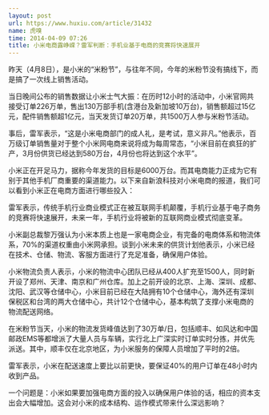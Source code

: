```yaml
---
layout: post
url: https://www.huxiu.com/article/31432
name: 虎嗅
time: 2014-04-09 07:26
title: 小米电商露峥嵘？雷军判断：手机业基于电商的竞赛将快速展开
---
```

昨天（4月8日），是小米的“米粉节”，与往年不同，今年的米粉节没有搞线下，而是搞了一次线上销售活动。

当日晚间公布的销售数据让小米士气大振：在历时12小时的活动中，小米官网共接受订单226万单，售出130万部手机(含港台及新加坡10万台)，销售额超过15亿元，配件销售额超1亿元，当天发货订单20万单，共1500万人参与米粉节活动。

事后，雷军表示，“这是小米电商部门的成人礼，是考试，意义非凡。”他表示，百万级订单销售量对于整个小米网电商来说将成为每周常态，“小米目前在疯狂的扩产，3月份供货已经达到580万台，4月份也将达到这个水平”。

小米正在开足马力，据称今年发货的目标是6000万台。而其电商能力正成为它有别于其他手机厂商重要的渠道能力。以下来自新浪科技对小米电商的报道，我们可以看到小米正在电商方面进行哪些投入：

雷军表示，传统手机行业商业模式正在被互联网手机颠覆，手机行业基于电子商务的竞赛将快速展开，未来一年，手机行业将被新的互联网商业模式彻底变革。

小米副总裁黎万强认为小米本质上也是一家电商企业，有完备的电商体系和物流体系，70%的渠道权重由小米网承担。谈到小米未来的供货计划他表示，小米已经在技术、仓储、物流、客服方面进行了充足准备，确保用户体验。

小米物流负责人表示，小米的物流中心团队已经从400人扩充至1500人，同时新开设了郑州、天津、南京和广州仓库。加上之前开设的北京、上海、深圳、成都、沈阳、武汉等仓储中心，小米目前已经在大陆拥有10个仓储中心，海外还有深圳保税区和台湾的两大仓储中心，共计12个仓储中心，基本构筑了支撑小米电商的物流配送网络。

在米粉节当天，小米的物流发货峰值达到了30万单/日，包括顺丰、如风达和中国邮政EMS等都增派了大量人员与车辆，实行北上广深实时订单实时分拣，并优先派送。其中，顺丰仅在北京地区，为小米服务的保障人员增加了平时的2倍。

雷军表示，小米在配送速度上要比以前更快，要保证40%的用户订单在48小时内收到产品。

一个问题是：小米如果要加强电商方面的投入以确保用户体验的话，相应的资本支出会大幅增加。这会对小米的成本结构、运作模式带来什么深远影响？

